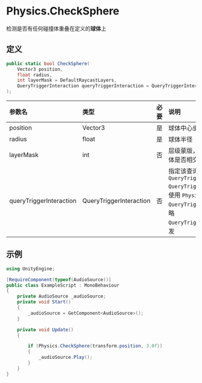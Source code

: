 # Physics.CheckSphere

检测是否有任何碰撞体重叠在定义的**球体**上 

## 定义

```csharp
public static bool CheckSphere(
    Vector3 position,
    float radius,
    int layerMask = DefaultRaycastLayers,
    QueryTriggerInteraction queryTriggerInteraction = QueryTriggerInteraction.UseGlobal
);
```

| 参数名                     | 类型                      | 必要  | 说明                                                                                                                                                                                                                |
|:----------------------- |:----------------------- |:--- |:----------------------------------------------------------------------------------------------------------------------------------------------------------------------------------------------------------------- |
| position                | Vector3                 | 是   | 球体中心坐标                                                                                                                                                                                                            |
| radius                  | float                   | 是   | 球体半径                                                                                                                                                                                                              |
| layerMask               | int                     | 否   | 层级蒙版，设定后只检测此层级中的物体是否相交                                                                                                                                                                                            |
| queryTriggerInteraction | QueryTriggerInteraction | 否   | 指定该查询是否触发触发器，默认 `QueryTriggerInteraction.UseGlobal`<br />`QueryTriggerInteraction.UseGlobal`：使用 `Physics.queriesHitTriggers` 设置<br />`QueryTriggerInteraction.Ignore`：忽略<br />`QueryTriggerInteraction.Colide`：触发 |

## 示例

```csharp
using UnityEngine;

[RequireComponent(typeof(AudioSource))]
public class ExampleScript : MonoBehaviour
{
    private AudioSource _audioSource;
    private void Start()
    {
        _audioSource = GetComponent<AudioSource>();
    }

    private void Update()
    {

        if (Physics.CheckSphere(transform.position, 3.0f))
        {
            _audioSource.Play();
        }
    }
}
```
